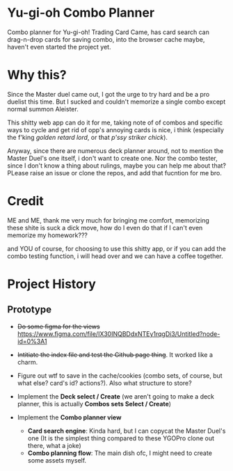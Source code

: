 # Yu-gi-oh Combo Planner
Combo planner for Yu-gi-oh! Trading Card Came, has card search can drag-n-drop cards for saving combo, into the browser cache maybe, haven't even started the project yet.

# Why this?
 Since the Master duel came out, I got the urge to try hard and be a pro duelist this time. But I sucked and couldn't memorize a single combo except normal summon Aleister.
 
 This shitty web app can do it for me, taking note of of combos and specific ways to cycle and get rid of opp's annoying cards is nice, i think (especially the f'king *golden retard lord*, or that *p'ssy striker chick*).

 Anyway, since there are numerous deck planner around, not to mention the Master Duel's one itself, i don't want to create one. Nor the combo tester, since I don't know a thing about rulings, maybe you can help me about that? PLease raise an issue or clone the repos, and add that fucntion for me bro.

# Credit
ME and ME, thank me very much for bringing me comfort, memorizing these shite is suck a dick move, how do I even do that if I can't even memorize my homework???

and YOU of course, for choosing to use this shitty app, or if you can add the combo testing function, i will head over and we can have a coffee together.

# Project History

## Prototype
- ~~Do some figma for the views~~
  https://www.figma.com/file/IX30INQBDdxNTEy1rqgDi3/Untitled?node-id=0%3A1
  
- ~~Intitiate the index file and test the Github page thing~~. It worked like a charm.
- Figure out wtf to save in the cache/cookies (combo sets, of course, but what else? card's id? actions?). Also what structure to store?
- Implement the **Deck select / Create** (we aren't going to make a deck planner, this is actually **Combos sets Select / Create**) 
- Implement the **Combo planner view**
   + **Card search engine**: Kinda hard, but I can copycat the Master Duel's one (It is the simplest thing compared to these YGOPro clone out there, what a joke)
   + **Combo planning flow**: The main dish ofc, I might need to create some assets myself.

